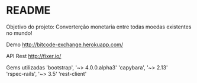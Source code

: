 # README

Objetivo do projeto:
    Converterção monetaria entre todas moedas existentes no mundo!

Demo
    http://bitcode-exchange.herokuapp.com/

API Rest
    http://fixer.io/

Gems utilizadas
    'bootstrap', '~> 4.0.0.alpha3'
    'capybara', '~> 2.13'  
    'rspec-rails', '~> 3.5'
    'rest-client'


